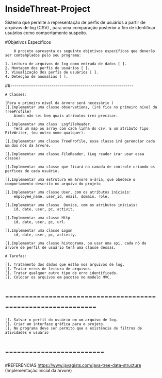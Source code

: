 # InsideThreat-Project
Sistema que permite a representação de perfis de usuários a partir de arquivos de log (CSV) , para uma comparação posterior a fim de  identificar usuários como comportamento suspeito.



#Objetivos Específicos

		O projeto apresenta os seguinte objetivos específicos que deverão ser contemplados pelo seu programa:

	1. Leitura de arquivos de log como entrada de dados [ ].
	2. Montagem dos perfis de usuários [ ].
	3. Visualização dos perfis de usuários [ ].
	4. Detecção de anomalias [ ].

##---------------------------------------------------------------

	# Classes:
	
	(Para o primeiro nivel da árvore será necessário )
	[].Implementar uma classe observations, (irá fica no primeiro nível da TreeProfile)
		Ainda não sei bem quais atributos irei precisar.
	
	[].Implementar uma class  LogfileReader.
		Terá um map ou array com cada linha do csv. E um atributo Tipo FileWriter, (ou outro nome qualquer).

	[].Implementar uma classe TreeProfile, essa classe irá gerenciar cada um dos nós da árvore.
	
	[].Implementar uma classe FileReader, (Log reader irar usar essa classe)

	[].Implementar uma classe que ficará na camada de controle criando os perfices de cada usuário.
	
	[].Implementar uma estrutura em árvore n-ária, que obedece o comportamento descrito no arquivo do projeto 

	[].Implementar uma classe User, com os atributos iniciais:
		employee_name, user_id, email, domain, role.

	[].Implementar uma classe  Device, com os atributos iniciais:
		id, date, user, pc, activit.

	[].Implementar uma classe Http
		id, date, user, pc, url. 

	[].Implementar uma classe Logon
		id, date, user, pc, activity.

	[].Implementar uma classe histograma, ou usar uma api, cada nó da árvore de perfil de usuário terá uma classe dessas.	

	# Tarefas:

	[]. Tratamento dos dados que estão nos arquivos de log.
	[]. Tratar erros de leitura de arquivos.
	[]. Tratar qualquer outro tipo de erro identificado.
	[]. Colocar os arquivos em pacotes no modelo MVC.
# -------------------------------------------------------------
	
	[]. Salvar o perfil do usuário em um arquivo de log.
	[]. Criar um interface gráfica para o projeto.
	[]. No programa deve ser permito que a existência de filtros de atividades e usuário 
	
# -------------------------
#REFERENCIAS
https://www.javagists.com/java-tree-data-structure (Implementação inicial da árvore)
